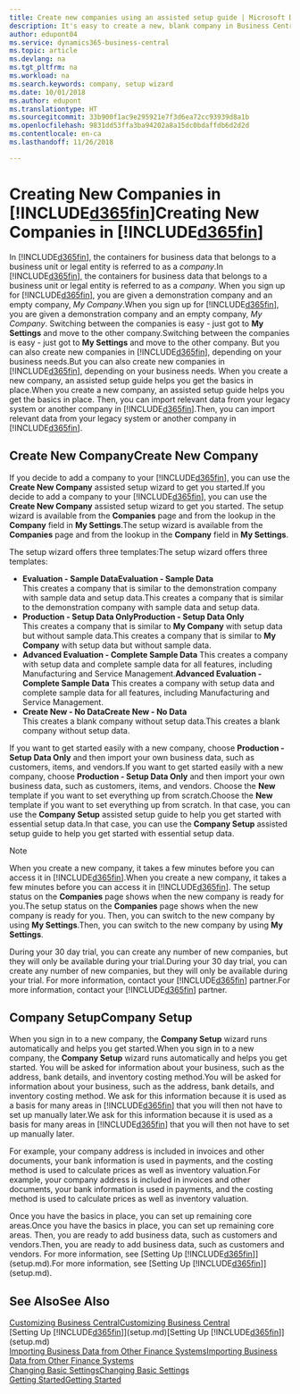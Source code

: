 ```yaml
---
title: Create new companies using an assisted setup guide | Microsoft Docs
description: It's easy to create a new, blank company in Business Central. An assisted setup guide helps you through the steps, and you can import your existing business data.
author: edupont04
ms.service: dynamics365-business-central
ms.topic: article
ms.devlang: na
ms.tgt_pltfrm: na
ms.workload: na
ms.search.keywords: company, setup wizard
ms.date: 10/01/2018
ms.author: edupont
ms.translationtype: HT
ms.sourcegitcommit: 33b900f1ac9e295921e7f3d6ea72cc93939d8a1b
ms.openlocfilehash: 9831dd53ffa3ba94202a8a15dc0bdaffdb6d2d2d
ms.contentlocale: en-ca
ms.lasthandoff: 11/26/2018

---
```

# <a name="creating-new-companies-in-included365finincludesd365finmdmd"></a><span data-ttu-id="54e8c-104">Creating New Companies in [!INCLUDE[d365fin](includes/d365fin_md.md)]</span><span class="sxs-lookup"><span data-stu-id="54e8c-104">Creating New Companies in [!INCLUDE[d365fin](includes/d365fin_md.md)]</span></span>
<span data-ttu-id="54e8c-105">In [!INCLUDE[d365fin](includes/d365fin_md.md)], the containers for business data that belongs to a business unit or legal entity is referred to as a *company*.</span><span class="sxs-lookup"><span data-stu-id="54e8c-105">In [!INCLUDE[d365fin](includes/d365fin_md.md)], the containers for business data that belongs to a business unit or legal entity is referred to as a *company*.</span></span> <span data-ttu-id="54e8c-106">When you sign up for [!INCLUDE[d365fin](includes/d365fin_md.md)], you are given a demonstration company and an empty company, *My Company*.</span><span class="sxs-lookup"><span data-stu-id="54e8c-106">When you sign up for [!INCLUDE[d365fin](includes/d365fin_md.md)], you are given a demonstration company and an empty company, *My Company*.</span></span> <span data-ttu-id="54e8c-107">Switching between the companies is easy - just got to **My Settings** and move to the other company.</span><span class="sxs-lookup"><span data-stu-id="54e8c-107">Switching between the companies is easy - just got to **My Settings** and move to the other company.</span></span> <span data-ttu-id="54e8c-108">But you can also create new companies in [!INCLUDE[d365fin](includes/d365fin_md.md)], depending on your business needs.</span><span class="sxs-lookup"><span data-stu-id="54e8c-108">But you can also create new companies in [!INCLUDE[d365fin](includes/d365fin_md.md)], depending on your business needs.</span></span> <span data-ttu-id="54e8c-109">When you create a new company, an assisted setup guide helps you get the basics in place.</span><span class="sxs-lookup"><span data-stu-id="54e8c-109">When you create a new company, an assisted setup guide helps you get the basics in place.</span></span> <span data-ttu-id="54e8c-110">Then, you can import relevant data from your legacy system or another company in [!INCLUDE[d365fin](includes/d365fin_md.md)].</span><span class="sxs-lookup"><span data-stu-id="54e8c-110">Then, you can import relevant data from your legacy system or another company in [!INCLUDE[d365fin](includes/d365fin_md.md)].</span></span>  

## <a name="create-new-company"></a><span data-ttu-id="54e8c-111">Create New Company</span><span class="sxs-lookup"><span data-stu-id="54e8c-111">Create New Company</span></span>
<span data-ttu-id="54e8c-112">If you decide to add a company to your [!INCLUDE[d365fin](includes/d365fin_md.md)], you can use the **Create New Company** assisted setup wizard to get you started.</span><span class="sxs-lookup"><span data-stu-id="54e8c-112">If you decide to add a company to your [!INCLUDE[d365fin](includes/d365fin_md.md)], you can use the **Create New Company** assisted setup wizard to get you started.</span></span> <span data-ttu-id="54e8c-113">The setup wizard is available from the **Companies** page and from the lookup in the **Company** field in **My Settings**.</span><span class="sxs-lookup"><span data-stu-id="54e8c-113">The setup wizard is available from the **Companies** page and from the lookup in the **Company** field in **My Settings**.</span></span>  

<span data-ttu-id="54e8c-114">The setup wizard offers three templates:</span><span class="sxs-lookup"><span data-stu-id="54e8c-114">The setup wizard offers three templates:</span></span>

-   <span data-ttu-id="54e8c-115">**Evaluation - Sample Data**</span><span class="sxs-lookup"><span data-stu-id="54e8c-115">**Evaluation - Sample Data**</span></span>  
    <span data-ttu-id="54e8c-116">This creates a company that is similar to the demonstration company with sample data and setup data.</span><span class="sxs-lookup"><span data-stu-id="54e8c-116">This creates a company that is similar to the demonstration company with sample data and setup data.</span></span>  
-   <span data-ttu-id="54e8c-117">**Production - Setup Data Only**</span><span class="sxs-lookup"><span data-stu-id="54e8c-117">**Production - Setup Data Only**</span></span>  
    <span data-ttu-id="54e8c-118">This creates a company that is similar to **My Company** with setup data but without sample data.</span><span class="sxs-lookup"><span data-stu-id="54e8c-118">This creates a company that is similar to **My Company** with setup data but without sample data.</span></span>
-   <span data-ttu-id="54e8c-119">**Advanced Evaluation - Complete Sample Data** This creates a company with setup data and complete sample data for all features, including Manufacturing and Service Management.</span><span class="sxs-lookup"><span data-stu-id="54e8c-119">**Advanced Evaluation - Complete Sample Data** This creates a company with setup data and complete sample data for all features, including Manufacturing and Service Management.</span></span>
-   <span data-ttu-id="54e8c-120">**Create New - No Data**</span><span class="sxs-lookup"><span data-stu-id="54e8c-120">**Create New - No Data**</span></span>  
    <span data-ttu-id="54e8c-121">This creates a blank company without setup data.</span><span class="sxs-lookup"><span data-stu-id="54e8c-121">This creates a blank company without setup data.</span></span>  

<span data-ttu-id="54e8c-122">If you want to get started easily with a new company, choose **Production - Setup Data Only** and then import your own business data, such as customers, items, and vendors.</span><span class="sxs-lookup"><span data-stu-id="54e8c-122">If you want to get started easily with a new company, choose **Production - Setup Data Only** and then import your own business data, such as customers, items, and vendors.</span></span> <span data-ttu-id="54e8c-123">Choose the **New** template if you want to set everything up from scratch.</span><span class="sxs-lookup"><span data-stu-id="54e8c-123">Choose the **New** template if you want to set everything up from scratch.</span></span> <span data-ttu-id="54e8c-124">In that case, you can use the **Company Setup** assisted setup guide to help you get started with essential setup data.</span><span class="sxs-lookup"><span data-stu-id="54e8c-124">In that case, you can use the **Company Setup** assisted setup guide to help you get started with essential setup data.</span></span>  

> [!NOTE]  
>   <span data-ttu-id="54e8c-125">When you create a new company, it takes a few minutes before you can access it in [!INCLUDE[d365fin](includes/d365fin_md.md)].</span><span class="sxs-lookup"><span data-stu-id="54e8c-125">When you create a new company, it takes a few minutes before you can access it in [!INCLUDE[d365fin](includes/d365fin_md.md)].</span></span> <span data-ttu-id="54e8c-126">The setup status on the **Companies** page shows when the new company is ready for you.</span><span class="sxs-lookup"><span data-stu-id="54e8c-126">The setup status on the **Companies** page shows when the new company is ready for you.</span></span> <span data-ttu-id="54e8c-127">Then, you can switch to the new company by using **My Settings**.</span><span class="sxs-lookup"><span data-stu-id="54e8c-127">Then, you can switch to the new company by using **My Settings**.</span></span>  

<span data-ttu-id="54e8c-128">During your 30 day trial, you can create any number of new companies, but they will only be available during your trial.</span><span class="sxs-lookup"><span data-stu-id="54e8c-128">During your 30 day trial, you can create any number of new companies, but they will only be available during your trial.</span></span> <span data-ttu-id="54e8c-129">For more information, contact your [!INCLUDE[d365fin](includes/d365fin_md.md)] partner.</span><span class="sxs-lookup"><span data-stu-id="54e8c-129">For more information, contact your [!INCLUDE[d365fin](includes/d365fin_md.md)] partner.</span></span>  

## <a name="company-setup"></a><span data-ttu-id="54e8c-130">Company Setup</span><span class="sxs-lookup"><span data-stu-id="54e8c-130">Company Setup</span></span>
<span data-ttu-id="54e8c-131">When you sign in to a new company, the **Company Setup** wizard runs automatically and helps you get started.</span><span class="sxs-lookup"><span data-stu-id="54e8c-131">When you sign in to a new company, the **Company Setup** wizard runs automatically and helps you get started.</span></span> <span data-ttu-id="54e8c-132">You will be asked for information about your business, such as the address, bank details, and inventory costing method.</span><span class="sxs-lookup"><span data-stu-id="54e8c-132">You will be asked for information about your business, such as the address, bank details, and inventory costing method.</span></span> <span data-ttu-id="54e8c-133">We ask for this information because it is used as a basis for many areas in [!INCLUDE[d365fin](includes/d365fin_md.md)] that you will then not have to set up manually later.</span><span class="sxs-lookup"><span data-stu-id="54e8c-133">We ask for this information because it is used as a basis for many areas in [!INCLUDE[d365fin](includes/d365fin_md.md)] that you will then not have to set up manually later.</span></span>  

<span data-ttu-id="54e8c-134">For example, your company address is included in invoices and other documents, your bank information is used in payments, and the costing method is used to calculate prices as well as inventory valuation.</span><span class="sxs-lookup"><span data-stu-id="54e8c-134">For example, your company address is included in invoices and other documents, your bank information is used in payments, and the costing method is used to calculate prices as well as inventory valuation.</span></span>  

<span data-ttu-id="54e8c-135">Once you have the basics in place, you can set up remaining core areas.</span><span class="sxs-lookup"><span data-stu-id="54e8c-135">Once you have the basics in place, you can set up remaining core areas.</span></span> <span data-ttu-id="54e8c-136">Then, you are ready to add business data, such as customers and vendors.</span><span class="sxs-lookup"><span data-stu-id="54e8c-136">Then, you are ready to add business data, such as customers and vendors.</span></span> <span data-ttu-id="54e8c-137">For more information, see [Setting Up [!INCLUDE[d365fin](includes/d365fin_md.md)]](setup.md).</span><span class="sxs-lookup"><span data-stu-id="54e8c-137">For more information, see [Setting Up [!INCLUDE[d365fin](includes/d365fin_md.md)]](setup.md).</span></span>  

## <a name="see-also"></a><span data-ttu-id="54e8c-138">See Also</span><span class="sxs-lookup"><span data-stu-id="54e8c-138">See Also</span></span>
[<span data-ttu-id="54e8c-139">Customizing Business Central</span><span class="sxs-lookup"><span data-stu-id="54e8c-139">Customizing Business Central</span></span>](ui-customizing-overview.md)  
<span data-ttu-id="54e8c-140">[Setting Up [!INCLUDE[d365fin](includes/d365fin_md.md)]](setup.md)</span><span class="sxs-lookup"><span data-stu-id="54e8c-140">[Setting Up [!INCLUDE[d365fin](includes/d365fin_md.md)]](setup.md)</span></span>  
[<span data-ttu-id="54e8c-141">Importing Business Data from Other Finance Systems</span><span class="sxs-lookup"><span data-stu-id="54e8c-141">Importing Business Data from Other Finance Systems</span></span>](across-import-data-configuration-packages.md)  
[<span data-ttu-id="54e8c-142">Changing Basic Settings</span><span class="sxs-lookup"><span data-stu-id="54e8c-142">Changing Basic Settings</span></span>](ui-change-basic-settings.md)  
[<span data-ttu-id="54e8c-143">Getting Started</span><span class="sxs-lookup"><span data-stu-id="54e8c-143">Getting Started</span></span>](product-get-started.md)  

